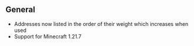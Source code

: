 ## General

- Addresses now listed in the order of their weight which increases when used
- Support for Minecraft 1.21.7
